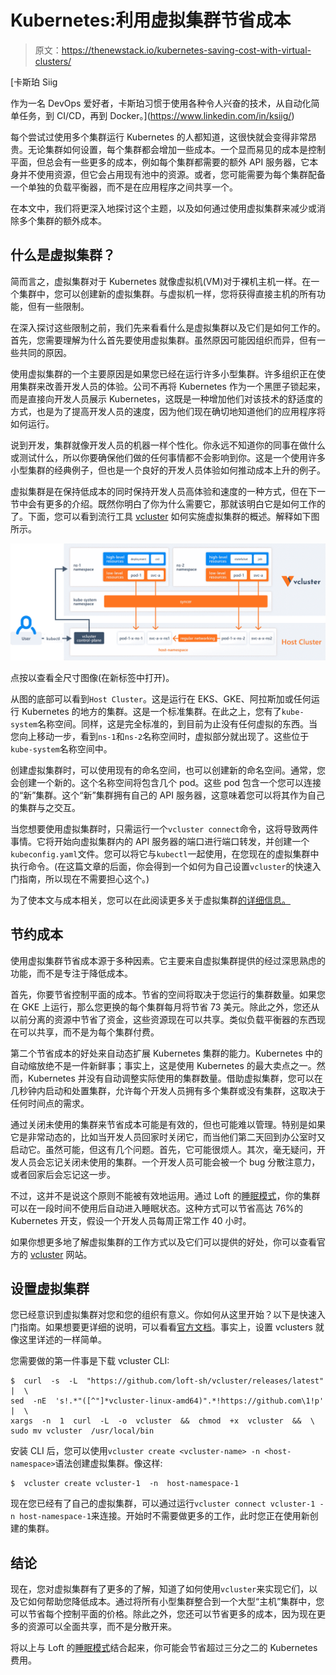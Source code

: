 # Kubernetes:利用虚拟集群节省成本

> 原文：<https://thenewstack.io/kubernetes-saving-cost-with-virtual-clusters/>

[](https://www.linkedin.com/in/ksiig/)

 [卡斯珀 Siig

作为一名 DevOps 爱好者，卡斯珀习惯于使用各种令人兴奋的技术，从自动化简单任务，到 CI/CD，再到 Docker。](https://www.linkedin.com/in/ksiig/) [](https://www.linkedin.com/in/ksiig/)

每个尝试过使用多个集群运行 Kubernetes 的人都知道，这很快就会变得非常昂贵。无论集群如何设置，每个集群都会增加一些成本。一个显而易见的成本是控制平面，但总会有一些更多的成本，例如每个集群都需要的额外 API 服务器，它本身并不使用资源，但它会占用现有池中的资源。或者，您可能需要为每个集群配备一个单独的负载平衡器，而不是在应用程序之间共享一个。

在本文中，我们将更深入地探讨这个主题，以及如何通过使用虚拟集群来减少或消除多个集群的额外成本。

## **什么是虚拟集群？**

简而言之，虚拟集群对于 Kubernetes 就像虚拟机(VM)对于裸机主机一样。在一个集群中，您可以创建新的虚拟集群。与虚拟机一样，您将获得直接主机的所有功能，但有一些限制。

在深入探讨这些限制之前，我们先来看看什么是虚拟集群以及它们是如何工作的。首先，您需要理解为什么首先要使用虚拟集群。虽然原因可能因组织而异，但有一些共同的原因。

使用虚拟集群的一个主要原因是如果您已经在运行许多小型集群。许多组织正在使用集群来改善开发人员的体验。公司不再将 Kubernetes 作为一个黑匣子锁起来，而是直接向开发人员展示 Kubernetes，这既是一种增加他们对该技术的舒适度的方式，也是为了提高开发人员的速度，因为他们现在确切地知道他们的应用程序将如何运行。

说到开发，集群就像开发人员的机器一样个性化。你永远不知道你的同事在做什么或测试什么，所以你要确保他们做的任何事情都不会影响到你。这是一个使用许多小型集群的经典例子，但也是一个良好的开发人员体验如何推动成本上升的例子。

虚拟集群是在保持低成本的同时保持开发人员高体验和速度的一种方式，但在下一节中会有更多的介绍。既然你明白了你为什么需要它，那就该明白它是如何工作的了。下面，您可以看到流行工具 [vcluster](https://www.vcluster.com/) 如何实施虚拟集群的概述。解释如下图所示。

[![](img/85e621bcba2cdb74a8de303e4fd7978d.png)](https://cdn.thenewstack.io/media/2021/09/b7e5a491-image1.png)

点按以查看全尺寸图像(在新标签中打开)。

从图的底部可以看到`Host Cluster`。这是运行在 EKS、GKE、阿拉斯加或任何运行 Kubernetes 的地方的集群。这是一个标准集群。在此之上，您有了`kube-system`名称空间。同样，这是完全标准的，到目前为止没有任何虚拟的东西。当您向上移动一步，看到`ns-1`和`ns-2`名称空间时，虚拟部分就出现了。这些位于`kube-system`名称空间中。

创建虚拟集群时，可以使用现有的命名空间，也可以创建新的命名空间。通常，您会创建一个新的。这个名称空间将包含几个 pod。这些 pod 包含一个您可以连接的“新”集群。这个“新”集群拥有自己的 API 服务器，这意味着您可以将其作为自己的集群与之交互。

当您想要使用虚拟集群时，只需运行一个`vcluster connect`命令，这将导致两件事情。它将开始向虚拟集群内的 API 服务器的端口进行端口转发，并创建一个`kubeconfig.yaml`文件。您可以将它与`kubectl`一起使用，在您现在的虚拟集群中执行命令。(在这篇文章的后面，你会得到一个如何为自己设置`vcluster`的快速入门指南，所以现在不需要担心这个。)

为了使本文与成本相关，您可以在此阅读更多关于虚拟集群[的详细信息。](https://medium.com/swlh/introduction-to-virtual-clusters-in-kubernetes-eb6bc55a16ff)

## **节约成本**

使用虚拟集群节省成本源于多种因素。它主要来自虚拟集群提供的经过深思熟虑的功能，而不是专注于降低成本。

首先，你要节省控制平面的成本。节省的空间将取决于您运行的集群数量。如果您在 GKE 上运行，那么您更换的每个集群每月将节省 73 美元。除此之外，您还从以前分离的资源中节省了资金，这些资源现在可以共享。类似负载平衡器的东西现在可以共享，而不是为每个集群付费。

第二个节省成本的好处来自动态扩展 Kubernetes 集群的能力。Kubernetes 中的自动缩放绝不是一件新鲜事；事实上，这是使用 Kubernetes 的最大卖点之一。然而，Kubernetes 并没有自动调整实际使用的集群数量。借助虚拟集群，您可以在几秒钟内启动和处置集群，允许每个开发人员拥有多个集群或没有集群，这取决于任何时间点的需求。

通过关闭未使用的集群来节省成本可能是有效的，但也可能难以管理。特别是如果它是非常动态的，比如当开发人员回家时关闭它，而当他们第二天回到办公室时又启动它。虽然可能，但这有几个问题。首先，它可能很烦人。其次，毫无疑问，开发人员会忘记关闭未使用的集群。一个开发人员可能会被一个 bug 分散注意力，或者回家后会忘记这一步。

不过，这并不是说这个原则不能被有效地运用。通过 Loft 的[睡眠模式](https://loft.sh/docs/self-service/sleep-mode)，你的集群可以在一段时间不使用后自动进入睡眠状态。这种方式可以节省高达 76%的 Kubernetes 开支，假设一个开发人员每周正常工作 40 小时。

如果你想更多地了解虚拟集群的工作方式以及它们可以提供的好处，你可以查看官方的 [vcluster](https://www.vcluster.com/) 网站。

## **设置虚拟集群**

您已经意识到虚拟集群对您和您的组织有意义。你如何从这里开始？以下是快速入门指南。如果想要更详细的说明，可以看看[官方文档](https://www.vcluster.com/docs/getting-started/setup)。事实上，设置 vclusters 就像这里详述的一样简单。

您需要做的第一件事是下载 vcluster CLI:

```
$  curl  -s  -L  "https://github.com/loft-sh/vcluster/releases/latest"  |  \
sed  -nE  's!.*"([^"]*vcluster-linux-amd64)".*!https://github.com\1!p'  |  \
xargs  -n  1  curl  -L  -o  vcluster  &&  chmod  +x  vcluster  &&  \
sudo mv vcluster  /usr/local/bin

```

安装 CLI 后，您可以使用`vcluster create <vcluster-name> -n <host-namespace>`语法创建虚拟集群。像这样:

```
$  vcluster create vcluster-1  -n  host-namespace-1

```

现在您已经有了自己的虚拟集群，可以通过运行`vcluster connect vcluster-1 -n host-namespace-1`来连接。开始时不需要做更多的工作，此时您正在使用新创建的集群。

## **结论**

现在，您对虚拟集群有了更多的了解，知道了如何使用`vcluster`来实现它们，以及它如何帮助您降低成本。通过将所有小型集群整合到一个大型“主机”集群中，您可以节省每个控制平面的价格。除此之外，您还可以节省更多的成本，因为现在更多的资源可以全面共享，而不是分散开来。

将以上与 Loft 的[睡眠模式](https://loft.sh/docs/self-service/sleep-mode)结合起来，你可能会节省超过三分之二的 Kubernetes 费用。

<svg xmlns:xlink="http://www.w3.org/1999/xlink" viewBox="0 0 68 31" version="1.1"><title>Group</title> <desc>Created with Sketch.</desc></svg>